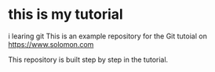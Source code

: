 # this is my tutorial 
i learing git 
This is an example repository for the Git tutoial on https://www.solomon.com

This repository is built step by step in the tutorial.
